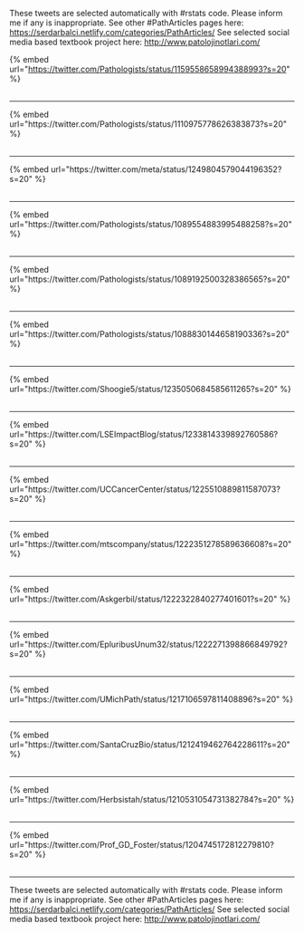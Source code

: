 

These tweets are selected automatically with #rstats code. Please inform me if any is inappropriate.
See other #PathArticles pages here: https://serdarbalci.netlify.com/categories/PathArticles/ 
See selected social media based textbook project here: http://www.patolojinotlari.com/

{% embed url="https://twitter.com/Pathologists/status/1159558658994388993?s=20" %}<br>
<br>
<hr>
{% embed url="https://twitter.com/Pathologists/status/1110975778626383873?s=20" %}<br>
<br>
<hr>
{% embed url="https://twitter.com/meta/status/1249804579044196352?s=20" %}<br>
<br>
<hr>
{% embed url="https://twitter.com/Pathologists/status/1089554883995488258?s=20" %}<br>
<br>
<hr>
{% embed url="https://twitter.com/Pathologists/status/1089192500328386565?s=20" %}<br>
<br>
<hr>
{% embed url="https://twitter.com/Pathologists/status/1088830144658190336?s=20" %}<br>
<br>
<hr>
{% embed url="https://twitter.com/Shoogie5/status/1235050684585611265?s=20" %}<br>
<br>
<hr>
{% embed url="https://twitter.com/LSEImpactBlog/status/1233814339892760586?s=20" %}<br>
<br>
<hr>
{% embed url="https://twitter.com/UCCancerCenter/status/1225510889811587073?s=20" %}<br>
<br>
<hr>
{% embed url="https://twitter.com/mtscompany/status/1222351278589636608?s=20" %}<br>
<br>
<hr>
{% embed url="https://twitter.com/Askgerbil/status/1222322840277401601?s=20" %}<br>
<br>
<hr>
{% embed url="https://twitter.com/EpluribusUnum32/status/1222271398866849792?s=20" %}<br>
<br>
<hr>
{% embed url="https://twitter.com/UMichPath/status/1217106597811408896?s=20" %}<br>
<br>
<hr>
{% embed url="https://twitter.com/SantaCruzBio/status/1212419462764228611?s=20" %}<br>
<br>
<hr>
{% embed url="https://twitter.com/Herbsistah/status/1210531054731382784?s=20" %}<br>
<br>
<hr>
{% embed url="https://twitter.com/Prof_GD_Foster/status/1204745172812279810?s=20" %}<br>
<br>
<hr>


These tweets are selected automatically with #rstats code. Please inform me if any is inappropriate.
See other #PathArticles pages here: https://serdarbalci.netlify.com/categories/PathArticles/ 
See selected social media based textbook project here: http://www.patolojinotlari.com/
